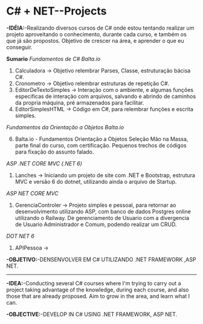 # C# + NET--Projects

**-IDÉIA:**-Realizando diversos cursos de C# onde estou tentando realizar um projeto aproveitando o conhecimento, durante cada curso, e também os que já são propostos. Objetivo de crescer na área, e aprender o que eu conseguir.

**Sumario**
_Fundamentos de C# Balta.io_

1. Calculadora -> Objetivo relembrar Parses, Classe, estruturação bácisa C#.
2. Cronometro -> Objetivo relembrar estruturas de repetição C#.
3. EditorDeTextoSimples -> Interação com o ambiente, e algumas funções especificas de interação com arquivos, salvando e abrindo de caminhos da propria máquina, pré armazenados para facilitar.
4. EditorSimplesHTML -> Código em C#, para relembrar funções e escrita simples.

_Fundamentos da Orientação a Objetos Balta.io_

6. Balta.io - Fundamentos Orientação a Objetos
   Seleção Mão na Massa, parte final do curso, com certificação. Pequenos trechos de códigos para fixação do assunto falado.

_ASP .NET CORE MVC (.NET 6)_

1. Lanches -> Iniciando um projeto de site com .NET e Bootstrap, estrutura MVC e versão 6 do dotnet, utilizando ainda o arquivo de Startup.

_ASP NET CORE MVC_

1. GerenciaControler -> Projeto simples e pessoal, para retornar ao desenvolvimento utilizando ASP, com banco de dados Postgres online utilizando o Railway. De gerenciamento de Usuario com a divergencia de Usuario Administrador e Comum, podendo realizar um CRUD.

_DOT NET 6_

1. APIPessoa ->

**-OBJETIVO:**-DENSENVOLVER EM C# UTILIZANDO .NET FRAMEWORK ,ASP NET.

---

**-IDEA:**-Conducting several C# courses where I'm trying to carry out a project taking advantage of the knowledge, during each course, and also those that are already proposed. Aim to grow in the area, and learn what I can.

**-OBJECTIVE:**-DEVELOP IN C# USING .NET FRAMEWORK, ASP NET.
